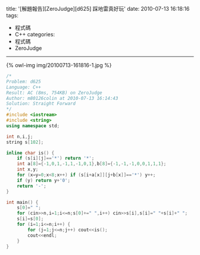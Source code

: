 title: '[解題報告][ZeroJudge][d625] 踩地雷真好玩'
date: 2010-07-13 16:18:16
tags:
- 程式碼
- C++
categories:
- 程式碼
- ZeroJudge
---

{% owl-img img/20100713-161816-1.jpg %}

<!-- more -->

``` cpp
/*
Problem: d625
Language: C++
Result: AC (8ms, 754KB) on ZeroJudge
Author: m80126colin at 2010-07-13 16:14:43
Solution: Straight Forward
*/
#include <iostream>
#include <string>
using namespace std;

int n,i,j;
string s[102];

inline char is() {
	if (s[i][j]=='*') return '*';
	int a[8]={-1,0,1,-1,1,-1,0,1},b[8]={-1,-1,-1,0,0,1,1,1};
	int x,y;
	for (x=y=0;x<8;x++) if (s[i+a[x]][j+b[x]]=='*') y++;
	if (y) return y+'0';
	return '-';
}

int main() {
	s[0]=" ";
	for (cin>>n,i=1;i<=n;s[0]+=" ",i++) cin>>s[i],s[i]=" "+s[i]+" ";
	s[i]=s[0];
	for (i=1;i<=n;i++) {
		for (j=1;j<=n;j++) cout<<is();
		cout<<endl;
	}
}
```